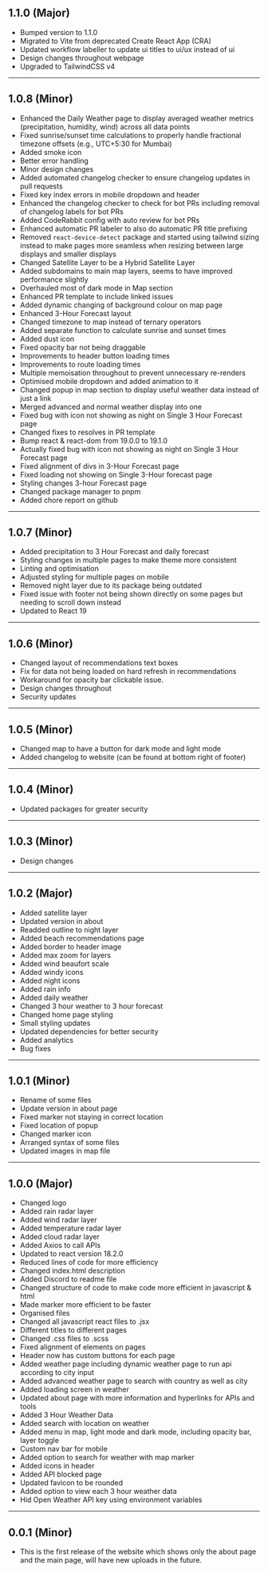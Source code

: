 ## 1.1.0 (Major)

- Bumped version to 1.1.0
- Migrated to Vite from deprecated Create React App (CRA)
- Updated workflow labeller to update ui titles to ui/ux instead of ui
- Design changes throughout webpage
- Upgraded to TailwindCSS v4

---

## 1.0.8 (Minor)

- Enhanced the Daily Weather page to display averaged weather metrics (precipitation, humidity, wind) across all data points
- Fixed sunrise/sunset time calculations to properly handle fractional timezone offsets (e.g., UTC+5:30 for Mumbai)
- Added smoke icon
- Better error handling
- Minor design changes
- Added automated changelog checker to ensure changelog updates in pull requests
- Fixed key index errors in mobile dropdown and header
- Enhanced the changelog checker to check for bot PRs including removal of changelog labels for bot PRs
- Added CodeRabbit config with auto review for bot PRs
- Enhanced automatic PR labeler to also do automatic PR title prefixing
- Removed `react-device-detect` package and started using tailwind sizing instead to make pages more seamless when resizing between large displays and smaller displays
- Changed Satellite Layer to be a Hybrid Satellite Layer
- Added subdomains to main map layers, seems to have improved performance slightly
- Overhauled most of dark mode in Map section
- Enhanced PR template to include linked issues
- Added dynamic changing of background colour on map page
- Enhanced 3-Hour Forecast layout
- Changed timezone to map instead of ternary operators
- Added separate function to calculate sunrise and sunset times
- Added dust icon
- Fixed opacity bar not being draggable
- Improvements to header button loading times
- Improvements to route loading times
- Multiple memoisation throughout to prevent unnecessary re-renders
- Optimised mobile dropdown and added animation to it
- Changed popup in map section to display useful weather data instead of just a link
- Merged advanced and normal weather display into one
- Fixed bug with icon not showing as night on Single 3 Hour Forecast page
- Changed fixes to resolves in PR template
- Bump react & react-dom from 19.0.0 to 19.1.0
- Actually fixed bug with icon not showing as night on Single 3 Hour Forecast page
- Fixed alignment of divs in 3-Hour Forecast page
- Fixed loading not showing on Single 3-Hour forecast page
- Styling changes 3-hour Forecast page
- Changed package manager to pnpm
- Added chore report on github

---

## 1.0.7 (Minor)

- Added precipitation to 3 Hour Forecast and daily forecast
- Styling changes in multiple pages to make theme more consistent
- Linting and optimisation
- Adjusted styling for multiple pages on mobile
- Removed night layer due to its package being outdated
- Fixed issue with footer not being shown directly on some pages but needing to scroll down instead
- Updated to React 19

---

## 1.0.6 (Minor)

- Changed layout of recommendations text boxes
- Fix for data not being loaded on hard refresh in recommendations
- Workaround for opacity bar clickable issue.
- Design changes throughout
- Security updates

---

## 1.0.5 (Minor)

- Changed map to have a button for dark mode and light mode
- Added changelog to website (can be found at bottom right of footer)

---

## 1.0.4 (Minor)

- Updated packages for greater security

---

## 1.0.3 (Minor)

- Design changes

---

## 1.0.2 (Major)

- Added satellite layer
- Updated version in about
- Readded outline to night layer
- Added beach recommendations page
- Added border to header image
- Added max zoom for layers
- Added wind beaufort scale
- Added windy icons
- Added night icons
- Added rain info
- Added daily weather
- Changed 3 hour weather to 3 hour forecast
- Changed home page styling
- Small styling updates
- Updated dependencies for better security
- Added analytics
- Bug fixes

---

## 1.0.1 (Minor)

- Rename of some files
- Update version in about page
- Fixed marker not staying in correct location
- Fixed location of popup
- Changed marker icon
- Arranged syntax of some files
- Updated images in map file

---

## 1.0.0 (Major)

- Changed logo
- Added rain radar layer
- Added wind radar layer
- Added temperature radar layer
- Added cloud radar layer
- Added Axios to call APIs
- Updated to react version 18.2.0
- Reduced lines of code for more efficiency
- Changed index.html description
- Added Discord to readme file
- Changed structure of code to make code more efficient in javascript & html
- Made marker more efficient to be faster
- Organised files
- Changed all javascript react files to .jsx
- Different titles to different pages
- Changed .css files to .scss
- Fixed alignment of elements on pages
- Header now has custom buttons for each page
- Added weather page including dynamic weather page to run api according to city input
- Added advanced weather page to search with country as well as city
- Added loading screen in weather
- Updated about page with more information and hyperlinks for APIs and tools
- Added 3 Hour Weather Data
- Added search with location on weather
- Added menu in map, light mode and dark mode, including opacity bar, layer toggle
- Custom nav bar for mobile
- Added option to search for weather with map marker
- Added icons in header
- Added API blocked page
- Updated favicon to be rounded
- Added option to view each 3 hour weather data
- Hid Open Weather API key using environment variables

---

## 0.0.1 (Minor)

- This is the first release of the website which shows only the about page and the main page, will have new uploads in the future.
